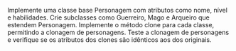 Implemente uma classe base Personagem com atributos como nome, nível e habilidades. Crie subclasses como Guerreiro, Mago e Arqueiro que estendem Personagem. Implemente o método clone para cada classe, permitindo a clonagem de personagens. Teste a clonagem de personagens e verifique se os atributos dos clones são idênticos aos dos originais.